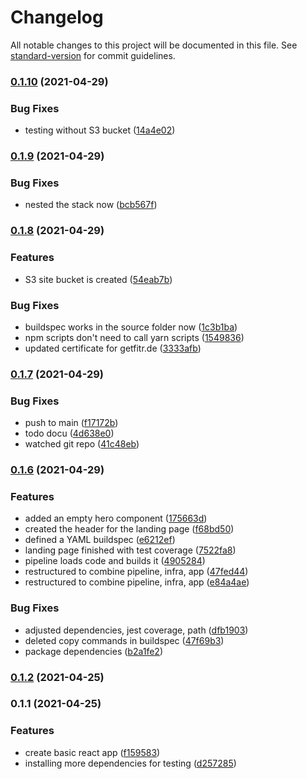 # Changelog

All notable changes to this project will be documented in this file. See [standard-version](https://github.com/conventional-changelog/standard-version) for commit guidelines.

### [0.1.10](https://github.com/getfitr/landing-page/compare/v0.1.9...v0.1.10) (2021-04-29)


### Bug Fixes

* testing without S3 bucket ([14a4e02](https://github.com/getfitr/landing-page/commit/14a4e02f4300c9bc5158aff42b53df7659e191c6))

### [0.1.9](https://github.com/getfitr/landing-page/compare/v0.1.8...v0.1.9) (2021-04-29)


### Bug Fixes

* nested the stack now ([bcb567f](https://github.com/getfitr/landing-page/commit/bcb567fb726006cce4a9139f632efbade1ecd222))

### [0.1.8](https://github.com/getfitr/landing-page/compare/v0.1.7...v0.1.8) (2021-04-29)


### Features

* S3 site bucket is created ([54eab7b](https://github.com/getfitr/landing-page/commit/54eab7ba7026796bd7889c1bade6009f9244ece4))


### Bug Fixes

* buildspec works in the source folder now ([1c3b1ba](https://github.com/getfitr/landing-page/commit/1c3b1ba9ca9fd0fa5e1b84c1e7d5d9c357be9d64))
* npm scripts don't need to call yarn scripts ([1549836](https://github.com/getfitr/landing-page/commit/1549836a93df92066612b594a3984333e4b6a675))
* updated certificate for getfitr.de ([3333afb](https://github.com/getfitr/landing-page/commit/3333afb1f2ccf0ee6f8fc067f1f0c65140ee6469))

### [0.1.7](https://github.com/getfitr/landing-page/compare/v0.1.6...v0.1.7) (2021-04-29)


### Bug Fixes

* push to main ([f17172b](https://github.com/getfitr/landing-page/commit/f17172be45dc0d88005d1bdbfcb6df1feb548ce2))
* todo docu ([4d638e0](https://github.com/getfitr/landing-page/commit/4d638e09db16b8ed06a4b982b2d1a7d90431d4b7))
* watched git repo ([41c48eb](https://github.com/getfitr/landing-page/commit/41c48eb736de9fcebb0d8e3d72f2e9ce292e947b))

### [0.1.6](https://github.com/getfitr/landing-page/compare/v0.1.2...v0.1.6) (2021-04-29)


### Features

* added an empty hero component ([175663d](https://github.com/getfitr/landing-page/commit/175663dd7048673987664b2ddcb5c0eb09abf1d0))
* created the header for the landing page ([f68bd50](https://github.com/getfitr/landing-page/commit/f68bd5022ba1491dd18ec307cb958eaa90d22ab1))
* defined a YAML buildspec ([e6212ef](https://github.com/getfitr/landing-page/commit/e6212ef9dfa20e037a1117a6fcd940dc3b3c0d82))
* landing page finished with test coverage ([7522fa8](https://github.com/getfitr/landing-page/commit/7522fa88cdaaf4da9bbd594326c44f69b223efd8))
* pipeline loads code and builds it ([4905284](https://github.com/getfitr/landing-page/commit/4905284800121893fa0bfa3ef7d534940e1f9f06))
* restructured to combine pipeline, infra, app ([47fed44](https://github.com/getfitr/landing-page/commit/47fed4441fab985e04a4dd882c1d5154416d4da5))
* restructured to combine pipeline, infra, app ([e84a4ae](https://github.com/getfitr/landing-page/commit/e84a4ae6f46621f5dc9ca5f2feefa58fb39670ff))


### Bug Fixes

* adjusted dependencies, jest coverage, path ([dfb1903](https://github.com/getfitr/landing-page/commit/dfb1903e87fbef887d60b8afb6b43b5eed438c62))
* deleted copy commands in buildspec ([47f69b3](https://github.com/getfitr/landing-page/commit/47f69b3c83f92547a5ea31c8b944a96ae3fef4a9))
* package dependencies ([b2a1fe2](https://github.com/getfitr/landing-page/commit/b2a1fe2ef4d7b2807c47e18574d7c8d1d2871a13))

### [0.1.2](https://github.com/getfitr/landing-page/compare/v0.1.1...v0.1.2) (2021-04-25)

### 0.1.1 (2021-04-25)


### Features

* create basic react app ([f159583](https://github.com/getfitr/landing-page/commit/f15958342abc08b6f37a60b3915634c68b9ce6f6))
* installing more dependencies for testing ([d257285](https://github.com/getfitr/landing-page/commit/d257285cc4ec3aff5067d513f2ce6c9647149b34))
